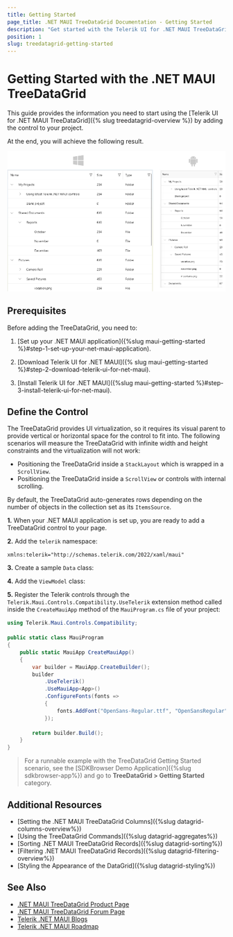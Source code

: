 ```yaml
---
title: Getting Started
page_title: .NET MAUI TreeDataGrid Documentation - Getting Started
description: "Get started with the Telerik UI for .NET MAUI TreeDataGrid and add the control to your .NET MAUI project."
position: 1
slug: treedatagrid-getting-started
---
```


# Getting Started with the .NET MAUI TreeDataGrid

This guide provides the information you need to start using the [Telerik UI for .NET MAUI TreeDataGrid]({% slug treedatagrid-overview %}) by adding the control to your project.

At the end, you will achieve the following result.

![.NET MAUI TreeDataGrid Getting Started](images/treedatagrid-getting-started.png)

## Prerequisites

Before adding the TreeDataGrid, you need to:

1. [Set up your .NET MAUI application]({%slug maui-getting-started %}#step-1-set-up-your-net-maui-application).

1. [Download Telerik UI for .NET MAUI]({% slug maui-getting-started %}#step-2-download-telerik-ui-for-net-maui).

1. [Install Telerik UI for .NET MAUI]({%slug maui-getting-started %}#step-3-install-telerik-ui-for-net-maui).

## Define the Control

The TreeDataGrid provides UI virtualization, so it requires its visual parent to provide vertical or horizontal space for the control to fit into. The following scenarios will measure the TreeDataGrid with infinite width and height constraints and the virtualization will not work:

* Positioning the TreeDataGrid inside a `StackLayout` which is wrapped in a `ScrollView`.
* Positioning the TreeDataGrid inside a `ScrollView` or controls with internal scrolling.

By default, the TreeDataGrid auto-generates rows depending on the number of objects in the collection set as its `ItemsSource`.

**1.** When your .NET MAUI application is set up, you are ready to add a TreeDataGrid control to your page.

<snippet id='treedatagrid-getting-started' />

**2.** Add the `telerik` namespace:

```XAML
xmlns:telerik="http://schemas.telerik.com/2022/xaml/maui"
```

**3.** Create a sample `Data` class:

<snippet id='treedatagrid-data-model' />

**4.** Add the `ViewModel` class:

<snippet id='treedatagrid-viewmodel' />

**5.** Register the Telerik controls through the `Telerik.Maui.Controls.Compatibility.UseTelerik` extension method called inside the `CreateMauiApp` method of the `MauiProgram.cs` file of your project:

```C#
using Telerik.Maui.Controls.Compatibility;

public static class MauiProgram
{
	public static MauiApp CreateMauiApp()
	{
		var builder = MauiApp.CreateBuilder();
		builder
			.UseTelerik()
			.UseMauiApp<App>()
			.ConfigureFonts(fonts =>
			{
				fonts.AddFont("OpenSans-Regular.ttf", "OpenSansRegular");
			});

		return builder.Build();
	}
}           
```

> For a runnable example with the TreeDataGrid Getting Started scenario, see the [SDKBrowser Demo Application]({%slug sdkbrowser-app%}) and go to **TreeDataGrid > Getting Started** category. 

## Additional Resources

- [Setting the .NET MAUI TreeDataGrid Columns]({%slug datagrid-columns-overview%})
- [Using the TreeDataGrid Commands]({%slug datagrid-aggregates%})
- [Sorting .NET MAUI TreeDataGrid Records]({%slug datagrid-sorting%})
- [Filtering .NET MAUI TreeDataGrid Records]({%slug datagrid-filtering-overview%})
- [Styling the Appearance of the DataGrid]({%slug datagrid-styling%})

## See Also

- [.NET MAUI TreeDataGrid Product Page](https://www.telerik.com/maui-ui/treedatagrid)
- [.NET MAUI TreeDataGrid Forum Page](https://www.telerik.com/forums/maui?tagId=1801)
- [Telerik .NET MAUI Blogs](https://www.telerik.com/blogs/mobile-net-maui)
- [Telerik .NET MAUI Roadmap](https://www.telerik.com/support/whats-new/maui-ui/roadmap)
